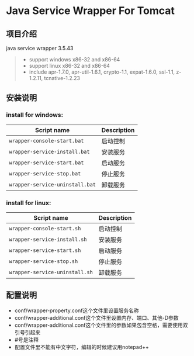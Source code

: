 # Java Service Wrapper For Tomcat

## 项目介绍

java service wrapper 3.5.43
   >  - support windows x86-32 and x86-64
   >  - support linux x86-32 and x86-64
   >  - include apr-1.7.0, apr-util-1.6.1, crypto-1.1, expat-1.6.0, ssl-1.1, z-1.2.11, tcnative-1.2.23

## 安装说明

### install for windows:

   | Script name                      | Description                    |
   | -------------------------------- | ------------------------------ |
   | `wrapper-console-start.bat`      | 启动控制     |
   | `wrapper-service-install.bat`    | 安装服务     |
   | `wrapper-service-start.bat`      | 启动服务     |
   | `wrapper-service-stop.bat`       | 停止服务     |
   | `wrapper-service-uninstall.bat`  | 卸载服务     |

### install for linux:

   | Script name                      | Description                    |
   | -------------------------------- | ------------------------------ |
   | `wrapper-console-start.sh`       | 启动控制     |
   | `wrapper-service-install.sh`     | 安装服务     |
   | `wrapper-service-start.sh`       | 启动服务     |
   | `wrapper-service-stop.sh`        | 停止服务     |
   | `wrapper-service-uninstall.sh`   | 卸载服务     |

## 配置说明

   - conf/wrapper-property.conf这个文件里设置服务名称
   - conf/wrapper-additional.conf这个文件里设置内存、端口、其他-D参数
   - conf/wrapper-additional.conf这个文件里的参数如果包含空格，需要使用双引号引起来
   - \#号是注释
   - 配置文件里不能有中文字符，编辑的时候建议用notepad++
